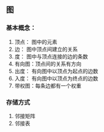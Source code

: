 ## 图

### 基本概念：
1. 顶点： 图中的元素
2. 边： 图中顶点间建立的关系
3. 度： 图中与顶点连接的边的条数
4. 有向图：顶点间的关系有方向
5. 出度： 有向图中以顶点为起点的边数
6. 入度： 有向图中以顶点为终点的边数
7. 带权图：每条边都有一个权重

### 存储方式
1. 邻接矩阵
2. 邻接表